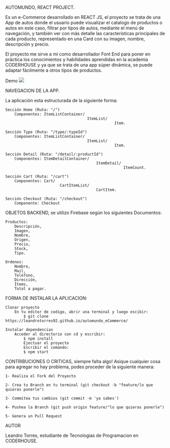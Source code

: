 AUTOMUNDO, REACT PROJECT.

Es un e-Commerce desarrollado en REACT JS, el proyecto se trata de una App de autos donde el usuario puede visualizar el catalogo de productos o autos en este caso, filtrar por tipos de autos, mediante el menú de navegación, y también ver con más detalle las características principales de cada producto, representado en una Card con su imagen, nombre, descripción y precio.

El proyecto me sirve a mí como desarrollador Font End para poner en práctica los conocimientos y habilidades aprendidas en la academia CODERHOUSE y ya que se trata de una app súper dinámica, se puede adaptar fácilmente a otros tipos de productos.

Demo
![](animation.gif)

NAVEGACION DE LA APP.

La aplicación esta estructurada de la siguiente forma:

    Sección Home (Ruta: "/")
        Componentes: ItemListContainer/ 
                                        ItemList/ 
                                                    Item.
    
    Sección Type (Ruta: "/type/:typeId")
        Componentes: ItemListContainer/ 
                                        ItemList/ 
                                                    Item.

    Sección Detail (Ruta: "/detail/:productId")
        Componentes: ItemDetailContainer/ 
                                            ItemDetail/ 
                                                        ItemCount.

    Sección Cart (Ruta: "/cart")
        Componentes: Cart/ 
                            CartItemList/ 
                                            CartItem.

    Sección Checkout (Ruta: "/checkout")
        Componente: Checkout

OBJETOS BACKEND, se utilizo Firebase según los siguientes Documentos:

    Productos:
        Descripción,
        Imagen,
        Nombre,
        Origen,
        Precio,
        Stock,
        Tipo.
    
    Ordenes:
        Nombre,
        Mail,
        Teléfono,
        Dirección,
        Ítems,
        Total a pagar.

FORMA DE INSTALAR LA APLICACION:

    Clonar proyecto
        En tu editor de codigo, abrir una terminal y luego escibir:
            $ git clone https://leandrotorres92.github.io/automundo_eCommerce/

    Instalar dependencias
        Acceder al directorio con cd y escribir:
            $ npm install
            Ejectuar el proyecto
            Escribir el comando:
            $ npm start

CONTRIBUCIONES O CRITICAS, siempre falta algo! Asique cualquier cosa para agregar no hay problema, podes proceder de la siguiente manera:

    1- Realiza el Fork del Proyecto

    2- Crea tu Branch en tu terminal (git checkout -b "feature/lo que quieras ponerle")

    3- Commitea tus cambios (git commit -m 'ya sabes')

    4- Pushea la Branch (git push origin feature/"lo que quieras ponerle")

    5- Genera un Pull Request

AUTOR

Leandro Torres, estudiante de Tecnologias de Programacion en CODERHOUSE.